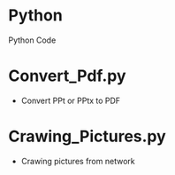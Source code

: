 # Python
Python Code
# Convert_Pdf.py
 - Convert PPt or PPtx to PDF
# Crawing_Pictures.py
  - Crawing pictures from network
